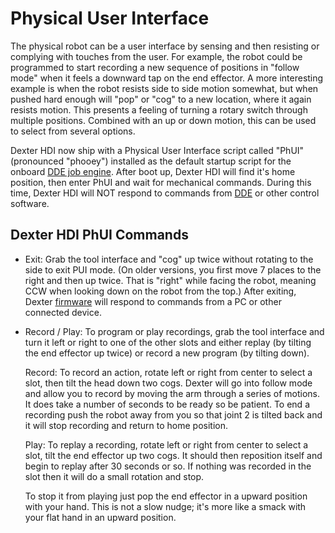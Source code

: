 # Physical User Interface

The physical robot can be a user interface by sensing and then resisting or complying with touches from the user. For example, the robot could be programmed to start recording a new sequence of positions in "follow mode" when it feels a downward tap on the end effector. A more interesting example is when the robot resists side to side motion somewhat, but when pushed hard enough will "pop" or "cog" to a new location, where it again resists motion. This presents a feeling of turning a rotary switch through multiple positions. Combined with an up or down motion, this can be used to select from several options. 

Dexter HDI now ship with a Physical User Interface script called "PhUI" (pronounced "phooey") installed as the default startup script for the onboard [DDE job engine](DDE#job-engine-on-dexter). After boot up, Dexter HDI will find it's home position, then enter PhUI and wait for mechanical commands. During this time, Dexter HDI will NOT respond to commands from [DDE](DDE) or other control software.

## Dexter HDI PhUI Commands

- Exit: Grab the tool interface and "cog" up twice without rotating to the side to exit PUI mode. (On older versions, you first move 7 places to the right and then up twice. That is "right" while facing the robot, meaning CCW when looking down on the robot from the top.) After exiting, Dexter [firmware](Firmware) will respond to commands from a PC or other connected device.

- Record / Play: To program or play recordings, grab the tool interface and turn it left or right to one of the other slots and either replay (by tilting the end effector up twice) or record a new program (by tilting down). 

  Record: To record an action, rotate left or right from center to select a slot, then tilt the head down two cogs. Dexter will go into follow mode and allow you to record by moving the arm through a series of motions. It does take a number of seconds to be ready so be patient. To end a recording push the robot away from you so that joint 2 is tilted back and it will stop recording and return to home position. 

  Play: To replay a recording, rotate left or right from center to select a slot, tilt the end effector up two cogs. It should then reposition itself and begin to replay after 30 seconds or so. If nothing was recorded in the slot then it will do a small rotation and stop. 

  To stop it from playing just pop the end effector in a upward position with your hand. This is not a slow nudge; it's more like a smack with your flat hand in an upward position.

